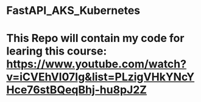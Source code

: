 # FastAPI_AKS_Kubernetes

# This Repo will contain my code for learing this course: https://www.youtube.com/watch?v=iCVEhVI07Ig&list=PLzigVHkYNcYHce76stBQeqBhj-hu8pJ2Z
